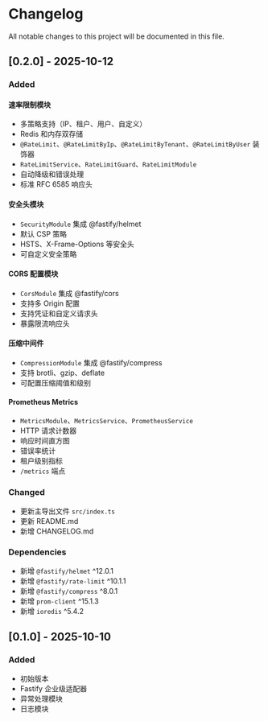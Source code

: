 # Changelog

All notable changes to this project will be documented in this file.

## [0.2.0] - 2025-10-12

### Added

#### 速率限制模块
- 多策略支持（IP、租户、用户、自定义）
- Redis 和内存双存储
- `@RateLimit`、`@RateLimitByIp`、`@RateLimitByTenant`、`@RateLimitByUser` 装饰器
- `RateLimitService`、`RateLimitGuard`、`RateLimitModule`
- 自动降级和错误处理
- 标准 RFC 6585 响应头

#### 安全头模块
- `SecurityModule` 集成 @fastify/helmet
- 默认 CSP 策略
- HSTS、X-Frame-Options 等安全头
- 可自定义安全策略

#### CORS 配置模块
- `CorsModule` 集成 @fastify/cors
- 支持多 Origin 配置
- 支持凭证和自定义请求头
- 暴露限流响应头

#### 压缩中间件
- `CompressionModule` 集成 @fastify/compress
- 支持 brotli、gzip、deflate
- 可配置压缩阈值和级别

#### Prometheus Metrics
- `MetricsModule`、`MetricsService`、`PrometheusService`
- HTTP 请求计数器
- 响应时间直方图
- 错误率统计
- 租户级别指标
- `/metrics` 端点

### Changed
- 更新主导出文件 `src/index.ts`
- 更新 README.md
- 新增 CHANGELOG.md

### Dependencies
- 新增 `@fastify/helmet` ^12.0.1
- 新增 `@fastify/rate-limit` ^10.1.1
- 新增 `@fastify/compress` ^8.0.1
- 新增 `prom-client` ^15.1.3
- 新增 `ioredis` ^5.4.2

## [0.1.0] - 2025-10-10

### Added
- 初始版本
- Fastify 企业级适配器
- 异常处理模块
- 日志模块


